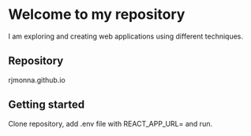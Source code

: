 # Welcome to my repository

I am exploring and creating web applications using different techniques.

## Repository

rjmonna.github.io

## Getting started

Clone repository, add .env file with
    REACT_APP_URL=
and run.
